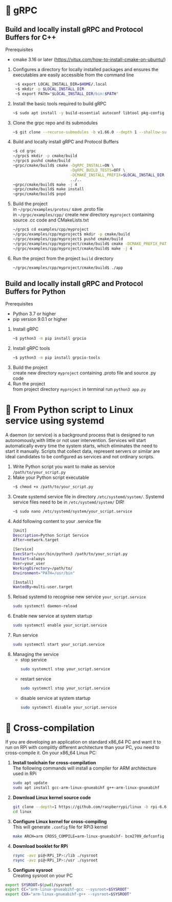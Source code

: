# 🔸 gRPC
## Build and locally install gRPC and Protocol Buffers for C++
Prerequisites<br>
 - cmake 3.16 or later (https://vitux.com/how-to-install-cmake-on-ubuntu/)
1. Configures a directory for locally installed packages and ensures the executables are easily accessible from the command line<br>
    ```bash
     ~$ export LOCAL_INSTALL_DIR=$HOME/.local
     ~$ mkdir -p $LOCAL_INSTALL_DIR
     ~$ export PATH="$LOCAL_INSTALL_DIR/bin:$PATH"
2. Install the basic tools required to build gRPC
     ```bash
     ~$ sudo apt install -y build-essential autoconf libtool pkg-config
3. Clone the grpc repo and its submodules
     ```bash
     ~$ git clone --recurse-submodules -b v1.66.0 --depth 1 --shallow-submodules https://github.com/grpc/grpc
4. Build and locally install gRPC and Protocol Buffers
     ```bash
     ~$ cd grpc
     ~/grpc$ mkdir -p cmake/build
     ~/grpc$ pushd cmake/build
     ~grpc/cmake/build$ cmake -DgRPC_INSTALL=ON \
                              -DgRPC_BUILD_TESTS=OFF \
                              -DCMAKE_INSTALL_PREFIX=$LOCAL_INSTALL_DIR \
                              ../..
     ~grpc/cmake/build$ make -j 4
     ~grpc/cmake/build$ make install
     ~grpc/cmake/build$ popd
5. Build the project<br>
    in `~/grpc/examples/protos/` save .proto file<br>
    in `~/grpc/examples/cpp/` create new directory `myproject` containing source .cc code and CMakeLists.txt<br>
    ```bash
    ~/grpc$ cd examples/cpp/myproject
    ~/grpc/examples/cpp/myproject$ mkdir -p cmake/build
    ~/grpc/examples/cpp/myproject$ pushd cmake/build
    ~/grpc/examples/cpp/myproject/cmake/build$ cmake -DCMAKE_PREFIX_PATH=$LOCAL_INSTALL_DIR ../..
    ~/grpc/examples/cpp/myproject/cmake/build$ make -j 4
6. Run the project from the project `build` directory<br>
    ```bash
    ~/grpc/examples/cpp/myproject/cmake/build$ ./app

## Build and locally install gRPC and Protocol Buffers for Python
Prerequisites<br>
 - Python 3.7 or higher
 - pip version 9.0.1 or higher

1. Install gRPC
   ```bash
   ~$ python3 -m pip install grpcio
2. Install gRPC tools
   ```bash
   ~$ python3 -m pip install grpcio-tools
3. Build the project<br>
   create new directory `myproject` containing .proto file and source .py code<br>
5. Run the project<br>
   from project directory `myproject` in terminal run `python3 app.py`



# 🔸 From Python script to Linux service using <b>systemd</b>
A daemon (or service) is a background process that is designed to run autonomously,with little or not user intervention. Services will start automatically every time the system starts, which eliminates the need to start it manually. Scripts that collect data, represent servers or similar are ideal candidates to be configured as services and not ordinary scripts.<br>
  
1. Write Python script you want to make as service `/path/to/your_script.py`
2. Make your Python script executable
   ```bash
   ~$ chmod +x /path/to/your_script.py
4. Create systemd service file in directory `/etc/systemd/system/`.  Systemd service files need to be in `/etc/systemd/system/` DIR!
   ```bash
   ~$ sudo nano /etc/systemd/system/your_script.service
5. Add following content to your .service file
   ```bash
   [Unit]
   Description=Python Script Service
   After=network.target
   
   [Service]
   ExecStart=/usr/bin/python3 /path/to/your_script.py
   Restart=always
   User=your_user
   WorkingDirectory=/path/to/
   Environment="PATH=/usr/bin"
   
   [Install]
   WantedBy=multi-user.target

6. Reload systemd to recognise new service `your_script.service`
   ```bash
   sudo systemctl daemon-reload
8. Enable new service at system startup
   ```bash
   sudo systemctl enable your_script.service
10. Run service
    ```bash
    sudo systemctl start your_script.service
11. Managing the service
    - stop service
      ```bash
      sudo systemctl stop your_script.service
    - restart service
      ```bash
      sudo systemctl stop your_script.service
    - disable service at system startup
      ```bash
      sudo systemctl disable your_script.service


# 🔸 Cross-compilation
If you are developing an application on standard x86_64 PC and want it to run on RPi with complitly different architecture than your PC, you need to cross-compile it. On your x86_64 Linux PC:
1. <b>Install toolchain for cross-compilation </b><br>
   The following commands will install a compiler for ARM architecture used in RPi
   ```bash
   sudo apt update
   sudo apt install gcc-arm-linux-gnueabihf g++-arm-linux-gnueabihf
2. <b>Download Linux kernel source code </b><br>
   ```bash
   git clone --depth=1 https://github.com/raspberrypi/linux -b rpi-6.6.y
   cd linux
3. <b>Configure Linux kernel for cross-compiling</b><br>
   This will generate `.config` file for RPi3 kernel
   ```bash
   make ARCH=arm CROSS_COMPILE=arm-linux-gnueabihf- bcm2709_defconfig
4. <b>Download booklet for RPi</b><br>
   ```bash
   rsync -avz pi@<RPi_IP>:/lib ./sysroot
   rsync -avz pi@<RPi_IP>:/usr ./sysroot
   
5. <b>Configure sysroot</b><br>
  Creating sysroot on your PC
  ```bash
  export SYSROOT=$(pwd)/sysroot
  export CC="arm-linux-gnueabihf-gcc --sysroot=$SYSROOT"
  export CXX="arm-linux-gnueabihf-g++ --sysroot=$SYSROOT"
